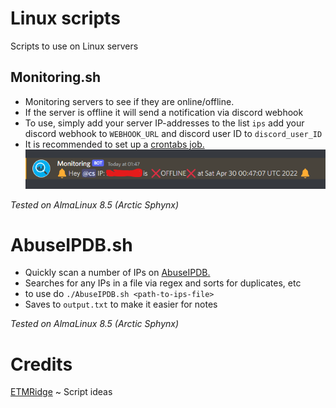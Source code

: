 
# Linux scripts

Scripts to use on Linux servers



## Monitoring.sh
- Monitoring servers to see if they are online/offline.
- If the server is offline it will send a notification via discord webhook
- To use, simply add your server IP-addresses to the list `ips` add your discord webhook to `WEBHOOK_URL` and discord user ID to `discord_user_ID`
- It is recommended to set up a [crontabs job.](https://www.howtogeek.com/101288/how-to-schedule-tasks-on-linux-an-introduction-to-crontab-files/)
![Monitoring](/img/monitoring.png)

*Tested on AlmaLinux 8.5 (Arctic Sphynx)*

# AbuseIPDB.sh
 - Quickly scan a number of IPs on [AbuseIPDB.](https://www.abuseipdb.com/)
 - Searches for any IPs in a file via regex and sorts for duplicates, etc
 - to use do `./AbuseIPDB.sh <path-to-ips-file>`
 - Saves to `output.txt` to make it easier for notes

  *Tested on AlmaLinux 8.5 (Arctic Sphynx)*
  
  
# Credits
[ETMRidge](https://github.com/ETMRidge) ~ Script ideas
